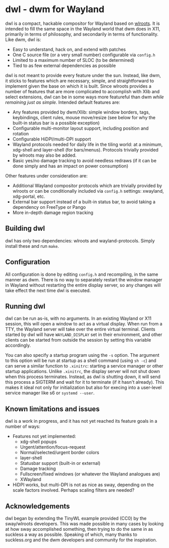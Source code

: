 # dwl - dwm for Wayland

dwl is a compact, hackable compositor for Wayland based on
[wlroots](https://github.com/swaywm/wlroots).  It is intended to fill the same
space in the Wayland world that dwm does in X11, primarily in terms of
philosophy, and secondarily in terms of functionality.  Like dwm, dwl is:

- Easy to understand, hack on, and extend with patches
- One C source file (or a very small number) configurable via `config.h`
- Limited to a maximum number of SLOC (to be determined)
- Tied to as few external dependencies as possible


dwl is not meant to provide every feature under the sun.  Instead, like dwm, it
sticks to features which are necessary, simple, and straightforward to
implement given the base on which it is built.  Since wlroots provides a number
of features that are more complicated to accomplish with Xlib and select
extensions, dwl can be in some ways more featureful than dwm *while remaining
just as simple.*  Intended default features are:

- Any features provided by dwm/Xlib: simple window borders, tags, keybindings,
  client rules, mouse move/resize (see below for why the built-in status bar is
  a possible exception)
- Configurable multi-monitor layout support, including position and rotation
- Configurable HiDPI/multi-DPI support
- Wayland protocols needed for daily life in the tiling world: at a minimum,
  xdg-shell and layer-shell (for bars/menus).  Protocols trivially provided by
  wlroots may also be added.
- Basic yes/no damage tracking to avoid needless redraws (if it can be done
  simply and has an impact on power consumption)


Other features under consideration are:

- Additional Wayland compositor protocols which are trivially provided by
  wlroots or can be conditionally included via `config.h` settings: xwayland,
  xdg-portal, etc.
- External bar support instead of a built-in status bar, to avoid taking a
  dependency on FreeType or Pango
- More in-depth damage region tracking


## Building dwl

dwl has only two dependencies: wlroots and wayland-protocols.  Simply install
these and run `make`.


## Configuration

All configuration is done by editing `config.h` and recompiling, in the same
manner as dwm.  There is no way to separately restart the window manager in
Wayland without restarting the entire display server, so any changes will take
effect the next time dwl is executed.


## Running dwl

dwl can be run as-is, with no arguments. In an existing Wayland or X11 session,
this will open a window to act as a virtual display.  When run from a TTY, the
Wayland server will take over the entire virtual terminal.  Clients started by
dwl will have `WAYLAND_DISPLAY` set in their environment, and other clients can be
started from outside the session by setting this variable accordingly.

You can also specify a startup program using the `-s` option.  The argument to
this option will be run at startup as a shell command (using `sh -c`) and can
serve a similar function to `.xinitrc`: starting a service manager or other
startup applications.  Unlike `.xinitrc`, the display server will not shut down
when this process terminates.  Instead, as dwl is shutting down, it will send
this process a SIGTERM and wait for it to terminate (if it hasn't already).
This makes it ideal not only for initialization but also for execing into a
user-level service manager like s6 or `systemd --user`.


## Known limitations and issues

dwl is a work in progress, and it has not yet reached its feature goals in a
number of ways:

- Features not yet implemented:
    - xdg-shell popups
    - Urgent/attention/focus-request
    - Normal/selected/urgent border colors
    - layer-shell
    - Statusbar support (built-in or external)
    - Damage tracking
    - Fullscreen/fixed windows (or whatever the Wayland analogues are)
    - XWayland
- HiDPI works, but multi-DPI is not as nice as sway, depending on the scale
  factors involved.  Perhaps scaling filters are needed?


## Acknowledgements

dwl began by extending the TinyWL example provided (CC0) by the sway/wlroots
developers.  This was made possible in many cases by looking at how sway
accomplished something, then trying to do the same in as suckless a way as
possible.  Speaking of which, many thanks to suckless.org and the dwm
developers and community for the inspiration.
